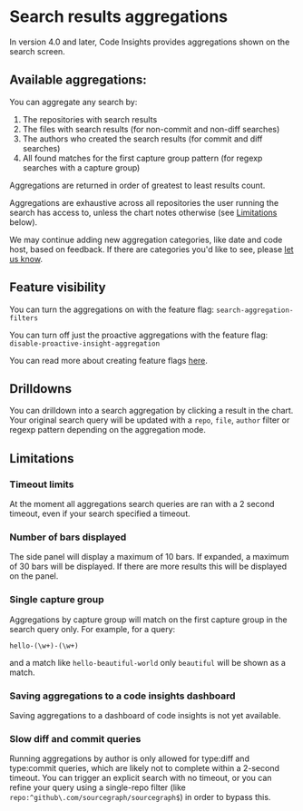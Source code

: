 # Search results aggregations

In version 4.0 and later, Code Insights provides aggregations shown on the search screen.

## Available aggregations: 

You can aggregate any search by: 

1. The repositories with search results
1. The files with search results (for non-commit and non-diff searches)
1. The authors who created the search results (for commit and diff searches)
1. All found matches for the first capture group pattern (for regexp searches with a capture group)

Aggregations are returned in order of greatest to least results count. 

Aggregations are exhaustive across all repositories the user running the search has access to, unless the chart notes otherwise (see [Limitations](#limitations) below). 

We may continue adding new aggregation categories, like date and code host, based on feedback. If there are categories you'd like to see, please [let us know](mailto:feedback@sourcegraph.com).

## Feature visibility

You can turn the aggregations on with the feature flag: `search-aggregation-filters`

You can turn off just the proactive aggregations with the feature flag: `disable-proactive-insight-aggregation`

You can read more about creating feature flags [here](../../dev/how-to/use_feature_flags.md#create-a-feature-flag).

## Drilldowns 

You can drilldown into a search aggregation by clicking a result in the chart. Your original search query will be updated
with a `repo`, `file`, `author` filter or regexp pattern depending on the aggregation mode.

## Limitations

### Timeout limits

At the moment all aggregations search queries are ran with a 2 second timeout, even if your search specified a timeout.

### Number of bars displayed

The side panel will display a maximum of 10 bars. If expanded, a maximum of 30 bars will be displayed. If there are more
results this will be displayed on the panel.

### Single capture group 

Aggregations by capture group will match on the first capture group in the search query only. For example, for a query:

```regexp
hello-(\w+)-(\w+)
```

and a match like `hello-beautiful-world` only `beautiful` will be shown as a match.

### Saving aggregations to a code insights dashboard

Saving aggregations to a dashboard of code insights is not yet available. 

### Slow diff and commit queries

Running aggregations by author is only allowed for type:diff and type:commit queries, which are likely not to complete 
within a 2-second timeout. You can trigger an explicit search with no timeout, or you can refine your query using a 
single-repo filter (like `repo:^github\.com/sourcegraph/sourcegraph$`) in order to bypass this.
